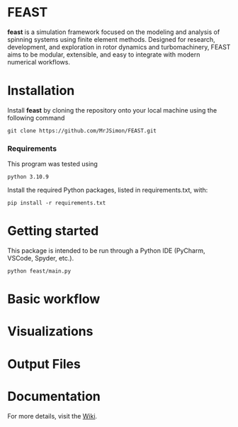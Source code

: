 # FEAST
**feast** is a simulation framework focused on the modeling and analysis of spinning systems using finite element methods. Designed for research, development, and exploration in rotor dynamics and turbomachinery, FEAST aims to be modular, extensible, and easy to integrate with modern numerical workflows.

# Installation
Install **feast** by cloning the repository onto your local machine using the following command

    git clone https://github.com/MrJSimon/FEAST.git

### Requirements
This program was tested using

    python 3.10.9

Install the required Python packages, listed in requirements.txt, with:  

    pip install -r requirements.txt

# Getting started
This package is intended to be run through a Python IDE (PyCharm, VSCode, Spyder, etc.). 

    python feast/main.py

# Basic workflow


# Visualizations


# Output Files


# Documentation
For more details, visit the [Wiki](https://github.com/MrJSimon/feast/wiki).
